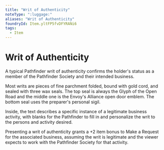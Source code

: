 ```yaml
---
title: "Writ of Authenticity"
noteType: ":luggage:"
aliases: "Writ of Authenticity"
foundryId: Item.yltFP5fvDFYRANi6
tags:
  - Item
---
```


# Writ of Authenticity

A typical Pathfinder writ of authenticity confirms the holder's status as a member of the Pathfinder Society and their intended business.

Most writs are pieces of fine parchment folded, bound with gold cord, and sealed with three wax seals. The top seal is always the Glyph of the Open Road and the middle one is the Envoy's Alliance open door emblem. The bottom seal uses the preparer's personal sigil.

Inside, the text describes a specific instance of a legitimate business activity, with blanks for the Pathfinder to fill in and personalize the writ to the persons and activity desired.

Presenting a writ of authenticity grants a +2 item bonus to Make a Request for the associated business, assuming the writ is legitimate and the viewer expects to work with the Pathfinder Society for that activity.
